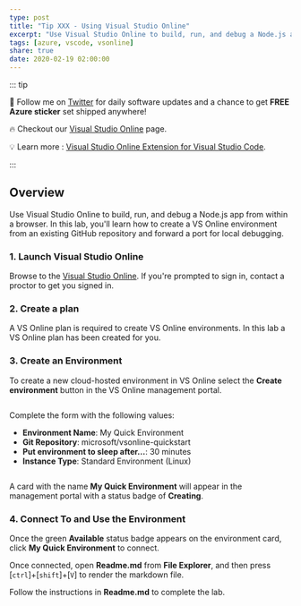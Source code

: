 ```yaml
---
type: post
title: "Tip XXX - Using Visual Studio Online"
excerpt: "Use Visual Studio Online to build, run, and debug a Node.js app from within a browser"
tags: [azure, vscode, vsonline]
share: true
date: 2020-02-19 02:00:00
---
```


::: tip 

:unicorn: Follow me on [Twitter](https://twitter.com/intent/follow?screen_name=mbcrump) for daily software updates and a chance to get **FREE Azure sticker** set shipped anywhere!

:fire: Checkout our [Visual Studio Online](https://visualstudio.microsoft.com/services/visual-studio-online/?WT.mc_id=microsoft-azuredevtips-micrum) page.

:bulb: Learn more : [Visual Studio Online Extension for Visual Studio Code](https://marketplace.visualstudio.com/items?itemName=ms-vsonline.vsonline).

:::

## Overview

Use Visual Studio Online to build, run, and debug a Node.js app from within a browser. In this lab, you'll learn how to create a VS Online environment from an existing GitHub repository and forward a port for local debugging.

### 1. Launch Visual Studio Online

Browse to the [Visual Studio Online](https://online.visualstudio.com/environments?WT.mc_id=other-azuredevtips-micrum). If you're prompted to sign in, contact a proctor to get you signed in.

### 2. Create a plan

A VS Online plan is required to create VS Online environments. In this lab a VS Online plan has been created for you.

### 3. Create an Environment

To create a new cloud-hosted environment in VS Online select the **Create environment** button in the VS Online management portal.

<img :src="$withBase('/files/create-env-vso-01.png')">

Complete the form with the following values:

- **Environment Name**: My Quick Environment
- **Git Repository**: microsoft/vsonline-quickstart
- **Put environment to sleep after...**: 30 minutes
- **Instance Type**: Standard Environment (Linux)

<img :src="$withBase('/files/create-quickstart-vso-02.png')">

A card with the name **My Quick Environment** will appear in the management portal with a status badge of **Creating**.

### 4. Connect To and Use the Environment

Once the green **Available** status badge appears on the environment card, click **My Quick Environment** to connect.

Once connected, open **Readme.md** from **File Explorer**, and then press [`ctrl`]+[`shift`]+[`V`] to render the markdown file.

Follow the instructions in **Readme.md** to complete the lab.
